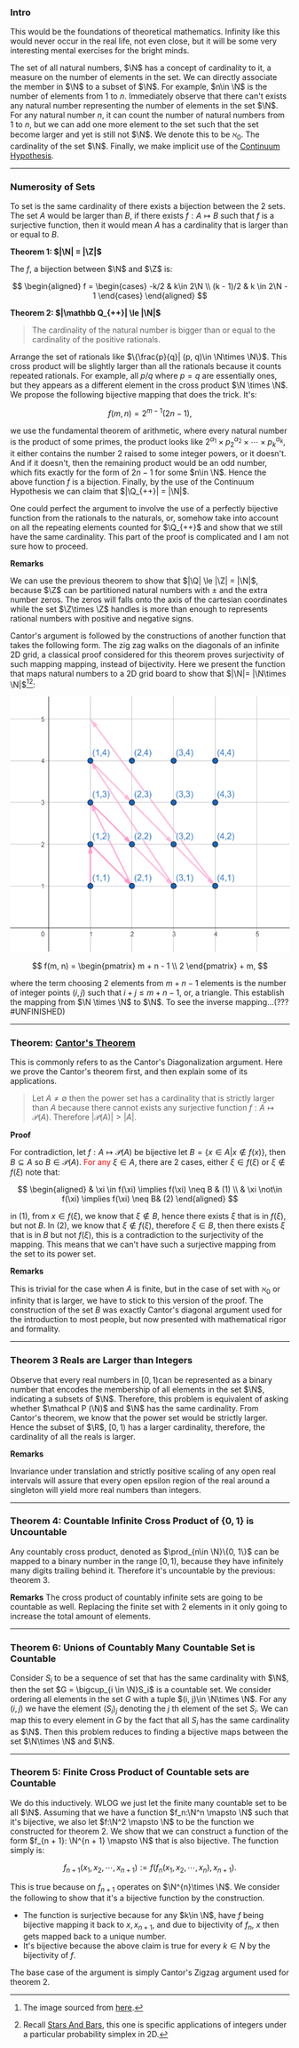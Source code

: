 ### **Intro**

This would be the foundations of theoretical mathematics. Infinity like this would never occur in the real life, not even close, but it will be some very interesting mental exercises for the bright minds. 

The set of all natural numbers, $\N$ has a concept of cardinality to it, a measure on the number of elements in the set. We can directly associate the member in $\N$ to a subset of $\N$. For example, $n\in \N$ is the number of elements from $1$ to $n$.  Immediately observe that there can't exists any natural number representing the number of elements in the set $\N$. For any natural number $n$, it can count the number of natural numbers from $1$ to $n$, but we can add one more element to the set such that the set become larger and yet is still not $\N$. We denote this to be $\aleph_0$. The cardinality of the set $\N$. Finally, we make implicit use of the [Continuum Hypothesis](https://en.wikipedia.org/wiki/Continuum_hypothesis). 

---
### **Numerosity of Sets**

To set is the same cardinality of there exists a bijection between the 2 sets. The set $A$ would be larger than $B$, if there exists $f: A\mapsto B$ such that $f$ is a surjective function, then it would mean $A$ has a cardinality that is larger than or equal to $B$. 

**Theorem 1: $|\N| = |\Z|$**

The $f$, a bijection between $\N$ and $\Z$ is: 

$$
\begin{aligned}
    f = 
    \begin{cases}
        -k/2 & k\in 2\N
        \\
        (k - 1)/2 & k \in 2\N - 1
    \end{cases}
\end{aligned}
$$

**Theorem 2: $|\mathbb Q_{++}| \le |\N|$**

> The cardinality of the natural number is bigger than or equal to the cardinality of the positive rationals. 

Arrange the set of rationals like $\{\frac{p}{q}| (p, q)\in \N\times \N\}$. This cross product will be slightly larger than all the rationals because it counts repeated rationals. For example, all $p/q$ where $p=q$ are essentially ones, but they appears as a different element in the cross product $\N \times \N$. We propose the following bijective mapping that does the trick. It's: 

$$
f(m, n) = 2^{m - 1}(2n - 1), 
$$

we use the fundamental theorem of arithmetic, where every natural number is the product of some primes, the product looks like $2^{\alpha_1}\times p_2^{\alpha_2}\times\cdots\times p_k^{\alpha_k}$, it either contains the number $2$ raised to some integer powers, or it doesn't. And if it doesn't, then the remaining product would be an odd number, which fits exactly for the form of $2n - 1$ for some $n\in \N$. Hence the above function $f$ is a bijection. Finally, by the use of the Continuum Hypothesis we can claim that $|\Q_{++}| = |\N|$. 

One could perfect the argument to involve the use of a perfectly bijective function from the rationals to the naturals, or, somehow take into account on all the repeating elements counted for $\Q_{++}$ and show that we still have the same cardinality. This part of the proof is complicated and I am not sure how to proceed. 



**Remarks**

We can use the previous theorem to show that $|\Q| \le |\Z| = |\N|$, because $\Z$ can be partitioned natural numbers with $\pm$ and the extra number zeros. The zeros will falls onto the axis of the cartesian coordinates while the set $\Z\times \Z$ handles is more than enough to represents rational numbers with positive and negative signs. 

Cantor's argument is followed by the constructions of another function that takes the following form. The zig zag walks on the diagonals of an infinite 2D grid, a classical proof considered for this theorem proves surjectivity of such mapping mapping, instead of bijectivity. Here we present the function that maps natural numbers to a 2D grid board to show that $|\N|= |\N\times \N|$[^1][^2]: 

![cantor's zigzag](../Assets/cantor's%20zigzag.png)

$$
f(m, n) = \begin{pmatrix}
    m + n - 1
    \\
    2
\end{pmatrix} + m, 
$$

where the term choosing 2 elements from $m + n - 1$ elements is the number of integer points $(i, j)$ such that $i + j \le m + n - 1$, or, a triangle. This establish the mapping from $\N \times \N$ to $\N$. To see the inverse mapping...(??? #UNFINISHED) 

---
### **Theorem: [Cantor's Theorem](https://en.wikipedia.org/wiki/Cantor%27s_theorem)**

This is commonly refers to as the Cantor's Diagonalization argument. Here we prove the Cantor's theorem first, and then explain some of its applications. 

> Let $A\neq \emptyset$  then the power set has a cardinality that is strictly larger than $A$ because there cannot exists any surjective function $f: A \mapsto \mathcal P(A)$. Therefore $|\mathcal P(A)| > |A|$. 

**Proof**

For contradiction, let $f: A \mapsto \mathcal P(A)$ be bijective let $B= \{x\in A| x\not\in f(x)\}$, then $B\subseteq A$ so $B \in \mathcal P(A)$. <span style="color:red">For any</span> $\xi\in A$, there are 2 cases, either $\xi\in f(\xi)$ or $\xi\not\in f(\xi)$ note that: 

$$
\begin{aligned}
    & \xi \in f(\xi) \implies f(\xi) \neq B & (1)
    \\
    & \xi \not\in f(\xi) \implies f(\xi) \neq B& (2)
\end{aligned}
$$

in (1), from $x\in f(\xi)$, we know that $\xi\not\in B$, hence there exists $\xi$ that is in $f(\xi)$, but not $B$. In (2), we know that $\xi\not\in f(\xi)$, therefore $\xi \in B$, then there exists $\xi$ that is in $B$ but not $f(\xi)$, this is a contradiction to the surjectivity of the mapping. This means that we can't have such a surjective mapping from the set to its power set. 

**Remarks**

This is trivial for the case when $A$ is finite, but in the case of set with $\aleph_0$ or infinity that is larger, we have to stick to this version of the proof. The construction of the set $B$ was exactly Cantor's diagonal argument used for the introduction to most people, but now presented with mathematical rigor and formality. 


---
### **Theorem 3 Reals are Larger than Integers**

Observe that every real numbers in $[0, 1)$can be represented as a binary number that encodes the membership of all elements in the set $\N$, indicating a subsets of $\N$. Therefore, this problem is equivalent of asking whether $\mathcal P (\N)$ and $\N$ has the same cardinality. From Cantor's theorem, we know that the power set would be strictly larger. Hence the subset of $\R$, $[0, 1)$ has a larger cardinality, therefore, the cardinality of all the reals is larger. 

**Remarks**

Invariance under translation and strictly positive scaling of any open real intervals will assure that every open epsilon region of the real around a singleton will yield more real numbers than integers. 

---
### **Theorem 4: Countable Infinite Cross Product of $\{0, 1\}$ is Uncountable**

Any countably cross product, denoted as $\prod_{n\in \N}\{0, 1\}$ can be mapped to a binary number in the range $[0, 1)$, because they have infinitely many digits trailing behind it. Therefore it's uncountable by the previous: theorem 3. 

**Remarks**
The cross product of countably infinite sets are going to be countable as well. Replacing the finite set with 2 elements in it only going to increase the total amount of elements. 

---
### **Theorem 6: Unions of Countably Many Countable Set is Countable**

Consider $S_i$ to be a sequence of set that has the same cardinality with $\N$, then the set $G = \bigcup_{i \in \N}S_i$ is a countable set. We consider ordering all elements in the set $G$ with a tuple $(i, j)\in \N\times \N$. For any $(i, j)$ we have the element $(S_i)_j$ denoting the $j$ th element of the set $S_i$. We can map this to every element in $G$ by the fact that all $S_i$ has the same cardinality as $\N$. Then this problem reduces to finding a bijective maps between the set $\N\times \N$ and $\N$. 

---
### **Theorem 5: Finite Cross Product of Countable sets are Countable**

We do this inductively. WLOG we just let the finite many countable set to be all $\N$. Assuming that we have a function $f_n:\N^n \mapsto \N$ such that it's bijective, we also let $f:\N^2 \mapsto \N$ to be the function we constructed for theorem 2. We show that we can construct a function of the form $f_{n + 1}: \N^{n + 1} \mapsto \N$ that is also bijective. The function simply is: 

$$
f_{n +1}(x_1, x_2, \cdots, x_{n + 1}) := f(f_n(x_1, x_2, \cdots, x_n), x_{n + 1}).
$$

This is true because on $f_{n + 1}$ operates on $\N^{n}\times \N$. We consider the following to show that it's a bijective function by the construction. 

 
* The function is surjective because for any $k\in \N$, have $f$ being bijective mapping it back to $x, x_{n + 1}$, and due to bijectivity of $f_n$, $x$ then gets mapped back to a unique number. 
* It's bijective because the above claim is true for every $k\in N$ by the bijectivity of $f$. 

The base case of the argument is simply Cantor's Zigzag argument used for theorem 2. 



[^1]: The image sourced from [here](https://nivotko.wordpress.com/2012/12/28/on-bijection-of-nxn-to-n/). 
[^2]: Recall [Stars And Bars](Probability,%20Stats,%20Combinatorics,%20Information%20Theory/Stars%20And%20Bars.md), this one is specific applications of integers under a particular probability simplex in 2D. 